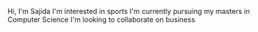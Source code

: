 Hi, I'm Sajida
I'm interested in sports
I'm currently pursuing my masters in Computer Science
I'm looking to collaborate on business

